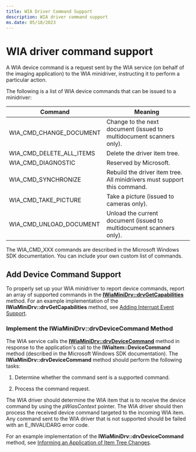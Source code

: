 ```yaml
---
title: WIA Driver Command Support
description: WIA driver command support
ms.date: 05/10/2023
---
```


# WIA driver command support

A WIA device command is a request sent by the WIA service (on behalf of the imaging application) to the WIA minidriver, instructing it to perform a particular action.

The following is a list of WIA device commands that can be issued to a minidriver:

| Command | Meaning |
|--|--|
| WIA_CMD_CHANGE_DOCUMENT | Change to the next document (issued to multidocument scanners only). |
| WIA_CMD_DELETE_ALL_ITEMS | Delete the driver item tree. |
| WIA_CMD_DIAGNOSTIC | Reserved by Microsoft. |
| WIA_CMD_SYNCHRONIZE | Rebuild the driver item tree. All minidrivers must support this command. |
| WIA_CMD_TAKE_PICTURE | Take a picture (issued to cameras only). |
| WIA_CMD_UNLOAD_DOCUMENT | Unload the current document (issued to multidocument scanners only). |

The WIA\_CMD\_XXX commands are described in the Microsoft Windows SDK documentation. You can include your own custom list of commands.

## Add Device Command Support

To properly set up your WIA minidriver to report device commands, report an array of supported commands in the [**IWiaMiniDrv::drvGetCapabilities**](/windows-hardware/drivers/ddi/wiamindr_lh/nf-wiamindr_lh-iwiaminidrv-drvgetcapabilities) method. For an example implementation of the **IWiaMiniDrv::drvGetCapabilities** method, see [Adding Interrupt Event Support](adding-interrupt-event-support.md).

### Implement the IWiaMiniDrv::drvDeviceCommand Method

The WIA service calls the [**IWiaMiniDrv::drvDeviceCommand**](/windows-hardware/drivers/ddi/wiamindr_lh/nf-wiamindr_lh-iwiaminidrv-drvdevicecommand) method in response to the application's call to the **IWiaItem::DeviceCommand** method (described in the Microsoft Windows SDK documentation). The **IWiaMiniDrv::drvDeviceCommand** method should perform the following tasks:

1. Determine whether the command sent is a supported command.

1. Process the command request.

The WIA driver should determine the WIA item that is to receive the device command by using the *pWiasContext* pointer. The WIA driver should then process the received device command targeted to the incoming WIA item. Any command sent to the WIA driver that is not supported should be failed with an E\_INVALIDARG error code.

For an example implementation of the **IWiaMiniDrv::drvDeviceCommand** method, see [Informing an Application of Item Tree Changes](informing-an-application-of-item-tree-changes.md).
